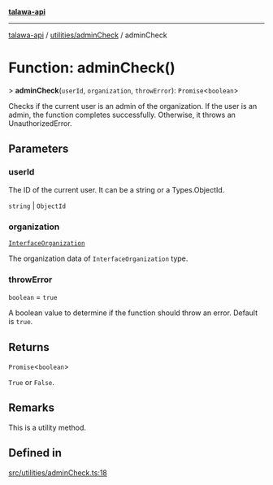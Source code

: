[**talawa-api**](../../../README.md)

***

[talawa-api](../../../modules.md) / [utilities/adminCheck](../README.md) / adminCheck

# Function: adminCheck()

\> **adminCheck**(`userId`, `organization`, `throwError`): `Promise`\<`boolean`\>

Checks if the current user is an admin of the organization.
If the user is an admin, the function completes successfully. Otherwise, it throws an UnauthorizedError.

## Parameters

### userId

The ID of the current user. It can be a string or a Types.ObjectId.

`string` | `ObjectId`

### organization

[`InterfaceOrganization`](../../../models/Organization/interfaces/InterfaceOrganization.md)

The organization data of `InterfaceOrganization` type.

### throwError

`boolean` = `true`

A boolean value to determine if the function should throw an error. Default is `true`.

## Returns

`Promise`\<`boolean`\>

`True` or `False`.

## Remarks

This is a utility method.

## Defined in

[src/utilities/adminCheck.ts:18](https://github.com/PalisadoesFoundation/talawa-api/blob/4b5c74fd36bcfc2e36f3a06b67d517e865c188be/src/utilities/adminCheck.ts#L18)
